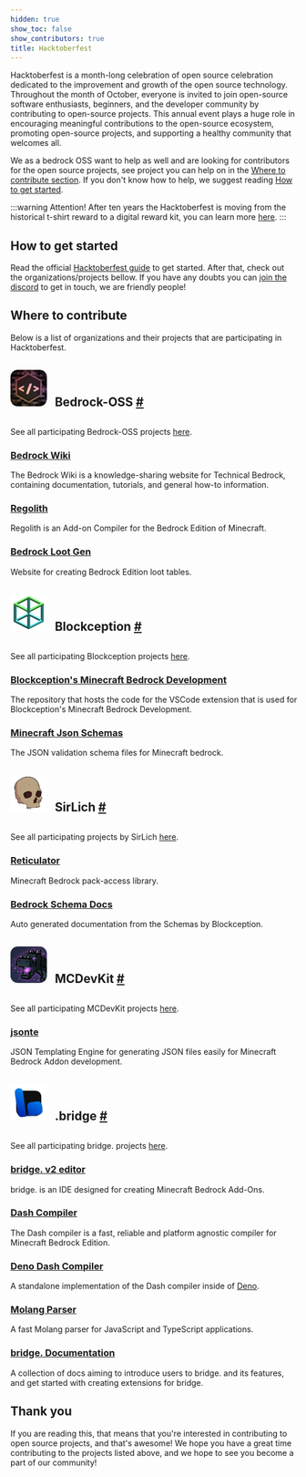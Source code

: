```yaml
---
hidden: true
show_toc: false
show_contributors: true
title: Hacktoberfest
---
```

<div class="xl:mr-72">
<WikiImage
theme="dark"
src="/assets/images/hacktoberfest/hf10_horz_fcl_rgb.png"
alt="Hacktoberfest Logo"
/>
<WikiImage
theme="light"
src="/assets/images/hacktoberfest/hf10_horz_fcd_rgb.png"
alt="Hacktoberfest Logo"
/>

Hacktoberfest is a month-long celebration of open source celebration dedicated to the improvement and growth of the open source technology. Throughout the month of October, everyone is invited to join open-source software enthusiasts, beginners, and the developer community by contributing to open-source projects.
This annual event plays a huge role in encouraging meaningful contributions to the open-source ecosystem, promoting open-source projects, and supporting a healthy community that welcomes all.

We as a bedrock OSS want to help as well and are looking for contributors for the open source projects, see project you can help on in the [Where to contribute section](#where-to-contribute). If you don't know how to help, we suggest reading [How to get started](#how-to-get-started).

:::warning Attention!
After ten years the Hacktoberfest is moving from the historical t-shirt reward to a digital reward kit, you can learn more [here](https://hacktoberfest.com/about/#digital-rewards).
:::

## How to get started

Read the official [Hacktoberfest guide](https://hacktoberfest.com/participation/#beginner-resources) to get started. After that, check out the organizations/projects bellow. If you have any doubts you can [join the discord]( https://discord.gg/XjV87YN) to get in touch, we are friendly people!

## Where to contribute

Below is a list of organizations and their projects that are participating in Hacktoberfest.<br><br>

<span>
<img src="/assets/images/hacktoberfest/bedrockoss.png"
alt="Bedrock OSS Logo"
width=64
style="margin-right: 10px; border-radius: 20%;"
/> 
<h2 id="bedrock-oss" tabindex="-1" style='display:inline;'>Bedrock-OSS <a class="header-anchor" href="#bedrock-oss" aria-hidden="true">#</a></h2>
</span>
<br><br>

See all participating Bedrock-OSS projects [here](https://github.com/orgs/Bedrock-OSS/repositories?q=topic%3Ahacktoberfest).

### [Bedrock Wiki](https://github.com/Bedrock-OSS/bedrock-wiki)

The Bedrock Wiki is a knowledge-sharing website for Technical Bedrock, containing documentation, tutorials, and general how-to information.

### [Regolith](https://github.com/Bedrock-OSS/regolith)

Regolith is an Add-on Compiler for the Bedrock Edition of Minecraft.


### [Bedrock Loot Gen](https://github.com/Bedrock-OSS/bedrock-loot-gen)
Website for creating Bedrock Edition loot tables.<br><br>

<span>
<img src="/assets/images/hacktoberfest/blockception.png"
alt="Blockception Logo"
width=64
style="margin-right: 10px;"
/> 
<h2 id="bedrock-oss" tabindex="-1" style='display:inline;'>Blockception <a class="header-anchor" href="#bedrock-oss" aria-hidden="true">#</a></h2>
</span>
<br><br>

See all participating Blockception projects [here](https://github.com/orgs/Blockception/repositories?q=topic%3Ahacktoberfest).

### [Blockception's Minecraft Bedrock Development](https://github.com/Blockception/VSCode-Bedrock-Development-Extension)

The repository that hosts the code for the VSCode extension that is used for Blockception's Minecraft Bedrock Development.

### [Minecraft Json Schemas](https://github.com/Blockception/Minecraft-bedrock-json-schemas)

The JSON validation schema files for Minecraft bedrock.<br><br>

<span>
<img src="/assets/images/hacktoberfest/sirlich.png"
alt="SirLich Avatar"
width=64
style="margin-right: 10px;"
/> 
<h2 id="bedrock-oss" tabindex="-1" style='display:inline;'>SirLich <a class="header-anchor" href="#bedrock-oss" aria-hidden="true">#</a></h2>
</span>
<br><br>

See all participating projects by SirLich [here](https://github.com/SirLich?tab=repositories&q=topic%3Ahacktoberfest).

### [Reticulator](https://github.com/SirLich/reticulator)

Minecraft Bedrock pack-access library.

### [Bedrock Schema Docs](https://github.com/SirLich/bedrock-schema-docs)

Auto generated documentation from the Schemas by Blockception.<br><br>

<span>
<img src="/assets/images/hacktoberfest/mcdevkit.png"
alt="MCDevKit Logo"
width=64
style="margin-right: 10px; border-radius: 20%;"
/> 
<h2 id="bedrock-oss" tabindex="-1" style='display:inline;'>MCDevKit <a class="header-anchor" href="#bedrock-oss" aria-hidden="true">#</a></h2>
</span>
<br><br>

See all participating MCDevKit projects [here](https://github.com/orgs/MCDevKit/repositories?q=topic%3Ahacktoberfest).

### [jsonte](https://github.com/MCDevKit/jsonte)

JSON Templating Engine for generating JSON files easily for Minecraft Bedrock Addon development.<br><br>

<span>
<img src="/assets/images/hacktoberfest/bridge.png"
alt="bridge Logo"
width=64
style="margin-right: 10px;"
/> 
<h2 id="bedrock-oss" tabindex="-1" style='display:inline;'>.bridge <a class="header-anchor" href="#bedrock-oss" aria-hidden="true">#</a></h2>
</span>
<br><br>

See all participating bridge. projects [here](https://github.com/orgs/bridge-core/repositories?q=topic%3Ahacktoberfest).

### [bridge. v2 editor](https://github.com/bridge-core/editor)

bridge. is an IDE designed for creating Minecraft Bedrock Add-Ons.

### [Dash Compiler](https://github.com/bridge-core/dash-compiler)

The Dash compiler is a fast, reliable and platform agnostic compiler for Minecraft Bedrock Edition.

### [Deno Dash Compiler](https://github.com/bridge-core/deno-dash-compiler)

A standalone implementation of the Dash compiler inside of [Deno](https://deno.land/).

### [Molang Parser](https://github.com/bridge-core/molang)

A fast Molang parser for JavaScript and TypeScript applications.

### [bridge. Documentation](https://github.com/bridge-core/docs)

A collection of docs aiming to introduce users to bridge. and its features, and get started with creating extensions for bridge.

## Thank you
If you are reading this, that means that you're interested in contributing to open source projects, and that's awesome! We hope you have a great time contributing to the projects listed above, and we hope to see you become a part of our community!

</div>